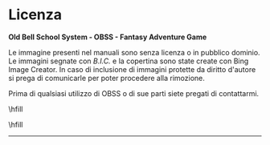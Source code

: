 # Licenza

**Old Bell School System - OBSS - Fantasy Adventure Game**

Le immagine presenti nel manuali sono senza licenza o in pubblico dominio. Le immagini segnate con *B.I.C.* e la copertina sono state create con Bing Image Creator. In caso di inclusione di immagini protette da diritto d'autore si prega di comunicarle per poter procedere alla rimozione.

Prima di qualsiasi utilizzo di OBSS o di sue parti siete pregati di contattarmi.

\hfill

\hfill

---